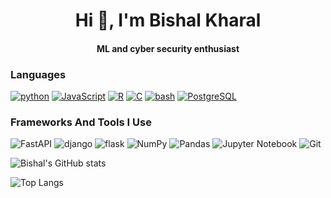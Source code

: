 
<h1 align="center">Hi 👋, I'm Bishal Kharal</h1>
<h4 align="center">ML and cyber security enthusiast </h4>



### Languages

[![python](https://img.shields.io/badge/python-3670A0?style=for-the-badge&logo=python&logoColor=ddc508)](https://github.com/kbshal?tab=repositories&q=&type=&language=python)
[![JavaScript](https://img.shields.io/badge/-JavaScript-000?&logo=JavaScript&logoColor=ddc508)](https://github.com/kbshal?tab=repositories&q=&type=&language=javascript)
[![R](https://img.shields.io/badge/r-3670A0?style=for-the-badge&logo=r&logoColor=ddc508)](https://github.com/kbshaltab=repositories&q=&type=&language=r)
[![C](https://img.shields.io/badge/-C-000?&logo=C)](https://github.com/kbshal?tab=repositories&q=&type=&language=c)
[![bash](https://img.shields.io/badge/Shell_Script-121011?style=for-the-badge&logo=gnu-bash&logoColor=white)](https://github.com/kbshaltab=repositories&q=&type=&language=bash)
[![PostgreSQL](https://img.shields.io/badge/PostgreSQL-316192?style=for-the-badge&logo=postgresql&logoColor=white)](https://github.com/kbshal?tab=repositories&q=&type=&language=PostgreSQL)


### Frameworks And Tools I Use

![FastAPI](https://img.shields.io/badge/FastAPI-005571?style=for-the-badge&logo=fastapi)
![django](https://img.shields.io/badge/Django-092E20?style=for-the-badge&logo=django&logoColor=white)
![flask](https://img.shields.io/badge/flask-%23000.svg?style=for-the-badge&logo=flask&logoColor=white)
![NumPy](https://img.shields.io/badge/numpy-%23013243.svg?style=for-the-badge&logo=numpy&logoColor=white)
![Pandas](https://img.shields.io/badge/pandas-%23150458.svg?style=for-the-badge&logo=pandas&logoColor=white)
![Jupyter Notebook](https://img.shields.io/badge/jupyter-%23FA0F00.svg?style=for-the-badge&logo=jupyter&logoColor=white)
![Git](https://img.shields.io/badge/git-%23F05033.svg?style=for-the-badge&logo=git&logoColor=white)


![Bishal's GitHub stats](https://github-readme-stats.vercel.app/api?username=kbshal&show_icons=true&theme=ocean_dark)


![Top Langs](https://github-readme-stats.vercel.app/api/top-langs/?username=kbshal&layout=compa&theme=ocean_dark)
